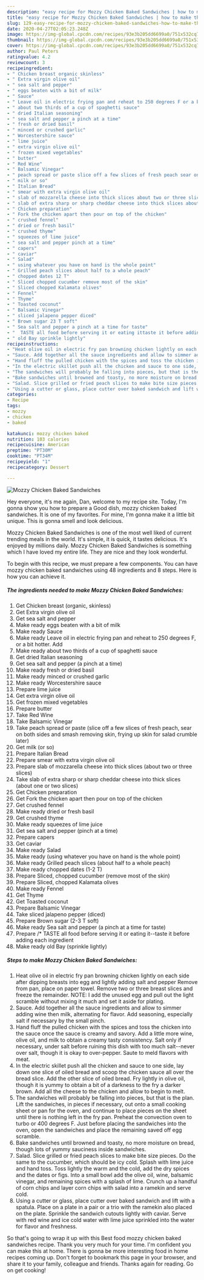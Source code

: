 ```yaml
---
description: "easy recipe for Mozzy Chicken Baked Sandwiches | how to make the best Mozzy Chicken Baked Sandwiches"
title: "easy recipe for Mozzy Chicken Baked Sandwiches | how to make the best Mozzy Chicken Baked Sandwiches"
slug: 129-easy-recipe-for-mozzy-chicken-baked-sandwiches-how-to-make-the-best-mozzy-chicken-baked-sandwiches
date: 2020-04-27T02:05:23.248Z
image: https://img-global.cpcdn.com/recipes/93e3b205dd6699a0/751x532cq70/mozzy-chicken-baked-sandwiches-recipe-main-photo.jpg
thumbnail: https://img-global.cpcdn.com/recipes/93e3b205dd6699a0/751x532cq70/mozzy-chicken-baked-sandwiches-recipe-main-photo.jpg
cover: https://img-global.cpcdn.com/recipes/93e3b205dd6699a0/751x532cq70/mozzy-chicken-baked-sandwiches-recipe-main-photo.jpg
author: Paul Peters
ratingvalue: 4.2
reviewcount: 3
recipeingredient:
- " Chicken breast organic skinless"
- " Extra virgin olive oil"
- " sea salt and pepper"
- " eggs beaten with a bit of milk"
- " Sauce"
- " Leave oil in electric frying pan and reheat to 250 degrees F or a bit hotter Add"
- " about two thirds of a cup of spaghetti sauce"
- " dried Italian seasoning"
- " sea salt and pepper a pinch at a time"
- " fresh or dried basil"
- " minced or crushed garlic"
- " Worcestershire sauce"
- " lime juice"
- " extra virgin olive oil"
- " frozen mixed vegetables"
- " butter"
- " Red Wine"
- " Balsamic Vinegar"
- " peach spread or paste slice off a few slices of fresh peach sear on both sides and smash removing skin frying up skin for salad crumble later"
- " milk or so"
- " Italian Bread"
- " smear with extra virgin olive oil"
- " slab of mozzarella cheese into thick slices about two or three slices"
- " slab of extra sharp or sharp cheddar cheese into thick slices about one or two slices"
- " Chicken preparation"
- " Fork the chicken apart then pour on top of the chicken"
- " crushed fennel"
- " dried or fresh basil"
- " crushed thyme"
- " squeezes of lime juice"
- " sea salt and pepper pinch at a time"
- " capers"
- " caviar"
- " Salad"
- " using whatever you have on hand is the whole point"
- " Grilled peach slices about half to a whole peach"
- " chopped dates 12 T"
- " Sliced chopped cucumber remove most of the skin"
- " Sliced chopped Kalamata olives"
- " Fennel"
- " Thyme"
- " Toasted coconut"
- " Balsamic Vinegar"
- " sliced jalapeno pepper diced"
- " Brown sugar 23 T soft"
- " Sea salt and pepper a pinch at a time for taste"
- "  TASTE all food before serving it or eating ittaste it before adding each ingredient"
- " old Bay sprinkle lightly"
recipeinstructions:
- "Heat olive oil in electric fry pan browning chicken lightly on each side after dipping breasts into egg and lightly adding salt and pepper Remove from pan, place on paper towel. Remove two or three breast slices and freeze the remainder. NOTE: I add the unused egg and pull out the light scramble without mixing it much and set it aside for plating."
- "Sauce. Add together all the sauce ingredients and allow to simmer adding wine then milk, alternating for flavor. Add seasoning, especially salt if necessary by the small pinch."
- "Hand fluff the pulled chicken with the spices and toss the chicken into the sauce once the sauce is creamy and savory. Add a little more wine, olive oil, and milk to obtain a creamy tasty consistency. Salt only if necessary, under salt before ruining this dish with too much salt--never over salt, though it is okay to over-pepper. Saute to meld flavors with meat."
- "In the electric skillet push all the chicken and sauce to one side, lay down one slice of oiled bread and scoop the chicken sauce all over the bread slice. Add the other slice of oiled bread. Fry lightly in olive oil, though it is yummy to obtain a bit of a darkness to the fry a darker brown. Add all the cheese to the chicken and allow to begin to melt."
- "The sandwiches will probably be falling into pieces, but that is the plan. Lift the sandwiches, in pieces if necessary, out onto a small cooking sheet or pan for the oven, and continue to place pieces on the sheet until there is nothing left in the fry pan. Preheat the convection oven to turbo or 400 degrees F. Just before placing the sandwiches into the oven, open the sandwiches and place the remaining saved off egg scramble."
- "Bake sandwiches until browned and toasty, no more moisture on bread, though lots of yummy sauciness inside sandwiches."
- "Salad. Slice grilled or fried peach slices to make bite size pieces. Do the same to the cucumber, which should be icy cold. Splash with lime juice and hand toss. Toss lightly the warm and the cold, add the dry spices and the dates or figs. Into a small bowl add the olive oil, wine, balsamic vinegar, and remaining spices with a splash of lime. Crunch up a handful of corn chips and layer corn chips with salad into a ramekin and serve cold."
- "Using a cutter or glass, place cutter over baked sandwich and lift with a spatula. Place on a plate in a pair or a trio with the ramekin also placed on the plate. Sprinkle the sandwich cutouts lightly with caviar. Serve with red wine and ice cold water with lime juice sprinkled into the water for flavor and freshness."
categories:
- Recipe
tags:
- mozzy
- chicken
- baked

katakunci: mozzy chicken baked 
nutrition: 103 calories
recipecuisine: American
preptime: "PT30M"
cooktime: "PT34M"
recipeyield: "1"
recipecategory: Dessert

---
```



![Mozzy Chicken Baked Sandwiches](https://img-global.cpcdn.com/recipes/93e3b205dd6699a0/751x532cq70/mozzy-chicken-baked-sandwiches-recipe-main-photo.jpg)

Hey everyone, it's me again, Dan, welcome to my recipe site. Today, I'm gonna show you how to prepare a Good dish, mozzy chicken baked sandwiches. It is one of my favorites. For mine, I'm gonna make it a little bit unique. This is gonna smell and look delicious.

Mozzy Chicken Baked Sandwiches is one of the most well liked of current trending meals in the world. It's simple, it is quick, it tastes delicious. It's enjoyed by millions daily. Mozzy Chicken Baked Sandwiches is something which I have loved my entire life. They are nice and they look wonderful.




To begin with this recipe, we must prepare a few components. You can have mozzy chicken baked sandwiches using 48 ingredients and 8 steps. Here is how you can achieve it.

<!--inarticleads1-->

##### The ingredients needed to make Mozzy Chicken Baked Sandwiches:

1. Get  Chicken breast (organic, skinless)
1. Get  Extra virgin olive oil
1. Get  sea salt and pepper
1. Make ready  eggs beaten with a bit of milk
1. Make ready  Sauce
1. Make ready  Leave oil in electric frying pan and reheat to 250 degrees F, or a bit hotter. Add
1. Make ready  about two thirds of a cup of spaghetti sauce
1. Get  dried Italian seasoning
1. Get  sea salt and pepper (a pinch at a time)
1. Make ready  fresh or dried basil
1. Make ready  minced or crushed garlic
1. Make ready  Worcestershire sauce
1. Prepare  lime juice
1. Get  extra virgin olive oil
1. Get  frozen mixed vegetables
1. Prepare  butter
1. Take  Red Wine
1. Take  Balsamic Vinegar
1. Take  peach spread or paste (slice off a few slices of fresh peach, sear on both sides and smash removing skin, frying up skin for salad crumble later)
1. Get  milk (or so)
1. Prepare  Italian Bread
1. Prepare  smear with extra virgin olive oil
1. Prepare  slab of mozzarella cheese into thick slices (about two or three slices)
1. Take  slab of extra sharp or sharp cheddar cheese into thick slices (about one or two slices)
1. Get  Chicken preparation
1. Get  Fork the chicken apart then pour on top of the chicken
1. Get  crushed fennel
1. Make ready  dried or fresh basil
1. Get  crushed thyme
1. Make ready  squeezes of lime juice
1. Get  sea salt and pepper (pinch at a time)
1. Prepare  capers
1. Get  caviar
1. Make ready  Salad
1. Make ready  (using whatever you have on hand is the whole point)
1. Make ready  Grilled peach slices (about half to a whole peach)
1. Make ready  chopped dates (1-2 T)
1. Prepare  Sliced, chopped cucumber (remove most of the skin)
1. Prepare  Sliced, chopped Kalamata olives
1. Make ready  Fennel
1. Get  Thyme
1. Get  Toasted coconut
1. Prepare  Balsamic Vinegar
1. Take  sliced jalapeno pepper (diced)
1. Prepare  Brown sugar (2-3 T soft)
1. Make ready  Sea salt and pepper (a pinch at a time for taste)
1. Prepare  /* TASTE all food before serving it or eating it--taste it before adding each ingredient
1. Make ready  old Bay (sprinkle lightly)




<!--inarticleads2-->

##### Steps to make Mozzy Chicken Baked Sandwiches:

1. Heat olive oil in electric fry pan browning chicken lightly on each side after dipping breasts into egg and lightly adding salt and pepper Remove from pan, place on paper towel. Remove two or three breast slices and freeze the remainder. NOTE: I add the unused egg and pull out the light scramble without mixing it much and set it aside for plating.
1. Sauce. Add together all the sauce ingredients and allow to simmer adding wine then milk, alternating for flavor. Add seasoning, especially salt if necessary by the small pinch.
1. Hand fluff the pulled chicken with the spices and toss the chicken into the sauce once the sauce is creamy and savory. Add a little more wine, olive oil, and milk to obtain a creamy tasty consistency. Salt only if necessary, under salt before ruining this dish with too much salt--never over salt, though it is okay to over-pepper. Saute to meld flavors with meat.
1. In the electric skillet push all the chicken and sauce to one side, lay down one slice of oiled bread and scoop the chicken sauce all over the bread slice. Add the other slice of oiled bread. Fry lightly in olive oil, though it is yummy to obtain a bit of a darkness to the fry a darker brown. Add all the cheese to the chicken and allow to begin to melt.
1. The sandwiches will probably be falling into pieces, but that is the plan. Lift the sandwiches, in pieces if necessary, out onto a small cooking sheet or pan for the oven, and continue to place pieces on the sheet until there is nothing left in the fry pan. Preheat the convection oven to turbo or 400 degrees F. Just before placing the sandwiches into the oven, open the sandwiches and place the remaining saved off egg scramble.
1. Bake sandwiches until browned and toasty, no more moisture on bread, though lots of yummy sauciness inside sandwiches.
1. Salad. Slice grilled or fried peach slices to make bite size pieces. Do the same to the cucumber, which should be icy cold. Splash with lime juice and hand toss. Toss lightly the warm and the cold, add the dry spices and the dates or figs. Into a small bowl add the olive oil, wine, balsamic vinegar, and remaining spices with a splash of lime. Crunch up a handful of corn chips and layer corn chips with salad into a ramekin and serve cold.
1. Using a cutter or glass, place cutter over baked sandwich and lift with a spatula. Place on a plate in a pair or a trio with the ramekin also placed on the plate. Sprinkle the sandwich cutouts lightly with caviar. Serve with red wine and ice cold water with lime juice sprinkled into the water for flavor and freshness.




So that's going to wrap it up with this Best food mozzy chicken baked sandwiches recipe. Thank you very much for your time. I'm confident you can make this at home. There is gonna be more interesting food in home recipes coming up. Don't forget to bookmark this page in your browser, and share it to your family, colleague and friends. Thanks again for reading. Go on get cooking!
